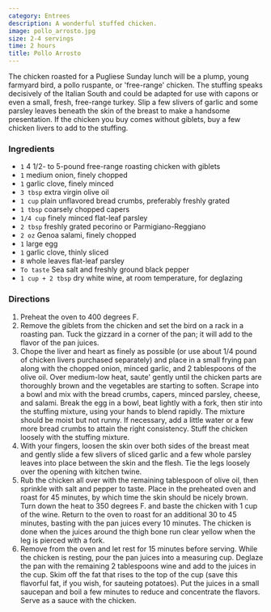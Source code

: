 ```yaml
---
category: Entrees
description: A wonderful stuffed chicken.
image: pollo_arrosto.jpg
size: 2-4 servings
time: 2 hours
title: Pollo Arrosto
---
```


The chicken roasted for a Pugliese Sunday lunch will be a plump, young farmyard bird, a pollo ruspante, or 'free-range' chicken. The stuffing speaks decisively of the Italian South and could be adapted for use with capons or even a small, fresh, free-range turkey. Slip a few slivers of garlic and some parsley leaves beneath the skin of the breast to make a handsome presentation. If the chicken you buy comes without giblets, buy a few chicken livers to add to the stuffing.

### Ingredients

* `1` 4 1/2- to 5-pound free-range roasting chicken with giblets
* `1` medium onion, finely chopped
* `1` garlic clove, finely minced
* `3 tbsp` extra virgin olive oil
* `1 cup` plain unflavored bread crumbs, preferably freshly grated
* `1 tbsp` coarsely chopped capers
* `1/4 cup` finely minced flat-leaf parsley
* `2 tbsp` freshly grated pecorino or Parmigiano-Reggiano
* `2 oz` Genoa salami, finely chopped
* `1` large egg
* `1` garlic clove, thinly sliced
* `8` whole leaves flat-leaf parsley
* `To taste` Sea salt and freshly ground black pepper
* `1 cup + 2 tbsp` dry white wine, at room temperature, for deglazing

### Directions

1. Preheat the oven to 400 degrees F.
2. Remove the giblets from the chicken and set the bird on a rack in a roasting pan. Tuck the gizzard in a corner of the pan; it will add to the flavor of the pan juices.
3. Chope the liver and heart as finely as possible (or use about 1/4 pound of chicken livers purchased separately) and place in a small frying pan along with the chopped onion, minced garlic, and 2 tablespoons of the olive oil. Over medium-low heat, saute' gently until the chicken parts are thoroughly brown and the vegetables are starting to soften. Scrape into a bowl and mix with the bread crumbs, capers, minced parsley, cheese, and salami. Break the egg in a bowl, beat lightly with a fork, then stir into the stuffing mixture, using your hands to blend rapidly. The mixture should be moist but not runny. If necessary, add a little water or a few more bread crumbs to attain the right consistency. Stuff the chicken loosely with the stuffing mixture.
4. With your fingers, loosen the skin over both sides of the breast meat and gently slide a few slivers of sliced garlic and a few whole parsley leaves into place between the skin and the flesh. Tie the legs loosely over the opening with kitchen twine.
5. Rub the chicken all over with the remaining tablespoon of olive oil, then sprinkle with salt and pepper to taste. Place in the preheated oven and roast for 45 minutes, by which time the skin should be nicely brown. Turn down the heat to 350 degrees F. and baste the chicken with 1 cup of the wine. Return to the oven to roast for an additional 30 to 45 minutes, basting with the pan juices every 10 minutes. The chicken is done when the juices around the thigh bone run clear yellow when the leg is pierced with a fork.
6. Remove from the oven and let rest for 15 minutes before serving. While the chicken is resting, pour the pan juices into a measuring cup. Deglaze the pan with the remaining 2 tablespoons wine and add to the juices in the cup. Skim off the fat that rises to the top of the cup (save this flavorful fat, if you wish, for sauteing potatoes). Put the juices in a small saucepan and boil a few minutes to reduce and concentrate the flavors. Serve as a sauce with the chicken.